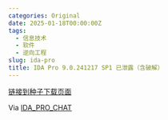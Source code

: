 ```yaml
---
categories: Original
date: 2025-01-18T00:00:00Z
tags:
  - 信息技术
  - 软件
  - 逆向工程
slug: ida-pro
title: IDA Pro 9.0.241217 SP1 已泄露（含破解）
---
```


[链接到种子下载页面](https://web.archive.org/web/20250115023908/https://kaede.jp.net/fkhexrays/)

Via [IDA_PRO_CHAT](https://t.me/ida_pro_chat)
